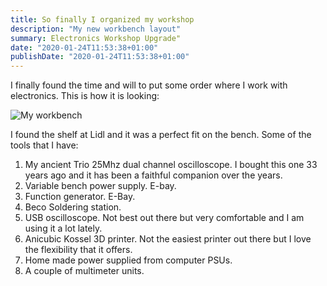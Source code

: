 ```yaml
---
title: So finally I organized my workshop
description: "My new workbench layout"
summary: Electronics Workshop Upgrade"
date: "2020-01-24T11:53:38+01:00"
publishDate: "2020-01-24T11:53:38+01:00"
---
```


I finally found the time and will to put some order where I work with electronics. This is how it is looking:

![My workbench](/post/img/workdesk.jpg)

I found the shelf at Lidl and it was a perfect fit on the bench. Some of the tools that I have:

1. My ancient Trio 25Mhz dual channel oscilloscope. I bought this one 33 years ago and it has been a faithful companion over the years.
2. Variable bench power supply. E-bay.
3. Function generator. E-Bay.
4. Beco Soldering station.
5. USB oscilloscope. Not best out there but very comfortable and I am using it a lot lately.
6. Anicubic Kossel 3D printer. Not the easiest printer out there but I love the flexibility that it offers.
7. Home made power supplied from computer PSUs.
8. A couple of multimeter units.
